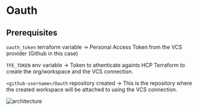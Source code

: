 # Oauth

## Prerequisites
`oauth_token` terraform variable -> Personal Access Token from the VCS provider (Github in this case)

`TFE_TOKEN` env variable -> Token to athenticate againts HCP Terraform to create the org/workspace and the VCS connection.

`<github-username>/Oauth` repository created -> This is the repository where the created workspace will be attached to using the VCS connection.

![architecture](https://github.com/user-attachments/assets/98d945e1-f4a7-477c-960b-3e9e0b7ad227)
